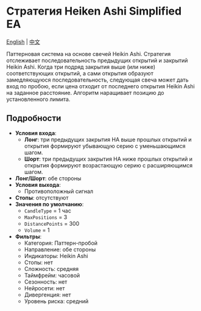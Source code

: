 # Стратегия Heiken Ashi Simplified EA
[English](README.md) | [中文](README_cn.md)

Паттерновая система на основе свечей Heikin Ashi. Стратегия отслеживает последовательность предыдущих открытий и закрытий Heikin Ashi. Когда три подряд закрытия выше (или ниже) соответствующих открытий, а сами открытия образуют замедляющуюся последовательность, следующая свеча может дать вход по пробою, если цена отходит от последнего открытия Heikin Ashi на заданное расстояние. Алгоритм наращивает позицию до установленного лимита.

## Подробности

- **Условия входа**:
  - **Лонг**: три предыдущих закрытия HA выше прошлых открытий и открытия формируют убывающую серию с уменьшающимся шагом.
  - **Шорт**: три предыдущих закрытия HA ниже прошлых открытий и открытия формируют возрастающую серию с расширяющимся шагом.
- **Лонг/Шорт**: обе стороны
- **Условия выхода**:
  - Противоположный сигнал
- **Стопы**: отсутствуют
- **Значения по умолчанию**:
  - `CandleType` = 1 час
  - `MaxPositions` = 3
  - `DistancePoints` = 300
  - `Volume` = 1
- **Фильтры**:
  - Категория: Паттерн-пробой
  - Направление: обе стороны
  - Индикаторы: Heikin Ashi
  - Стопы: нет
  - Сложность: средняя
  - Таймфрейм: часовой
  - Сезонность: нет
  - Нейросети: нет
  - Дивергенция: нет
  - Уровень риска: средний
